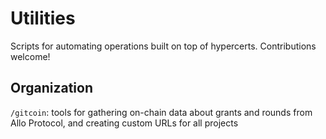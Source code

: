 # Utilities

Scripts for automating operations built on top of hypercerts. Contributions welcome!

## Organization

`/gitcoin`: tools for gathering on-chain data about grants and rounds from Allo Protocol, and creating custom URLs for all projects


